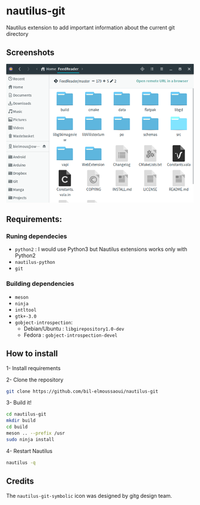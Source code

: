 # nautilus-git
Nautilus extension to add important information about the current git directory

## Screenshots

 <div align="center"><img src="screenshots/screenshot1.png" alt="Preview" /></div>


## Requirements:
### Runing dependecies
- `python2` : I would use Python3 but Nautilus extensions works only with Python2
- `nautilus-python`
- `git`

### Building dependencies
- `meson`
- `ninja`
- `intltool`
- `gtk+-3.0`
- `gobject-introspection`:
  - Debian/Ubuntu : `libgirepository1.0-dev` 
  - Fedora : `gobject-introspection-devel`

## How to install 
1- Install requirements

2- Clone the repository 
```bash
git clone https://github.com/bil-elmoussaoui/nautilus-git
```
3- Build it!
```bash
cd nautilus-git 
mkdir build
cd build
meson .. --prefix /usr
sudo ninja install
``` 
4- Restart Nautilus 
```bash
nautilus -q
```

## Credits
The `nautilus-git-symbolic` icon was designed by gitg design team.
